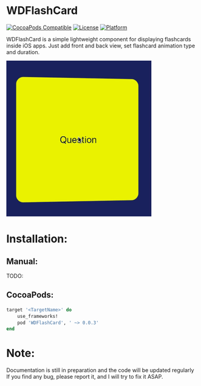 # WDFlashCard
[![CocoaPods Compatible](https://img.shields.io/cocoapods/v/WDFlashCard.svg)](http://cocoapods.org/pods/WDFlashCard)
[![License](https://img.shields.io/cocoapods/l/WDFlashCard.svg?style=flat)](http://cocoapods.org/pods/WDFlashCard)
[![Platform](https://img.shields.io/cocoapods/p/WDFlashCard.svg?style=flat)](http://cocoapods.org/pods/WDFlashCard)

WDFlashCard is a simple lightweight component for displaying flashcards inside iOS apps. Just add front and back view, set flashcard animation type and duration.

 ![GitHub Logo](/Resources/FlashCard.gif)

# Installation:
## Manual:
TODO:

## CocoaPods:
```Ruby
target '<TargetName>' do
    use_frameworks!
    pod 'WDFlashCard', ' ~> 0.0.3'
end
```

# Note:
Documentation is still in preparation and the code will be updated regularly
<br>If you find any bug, please report it, and I will try to fix it ASAP.
